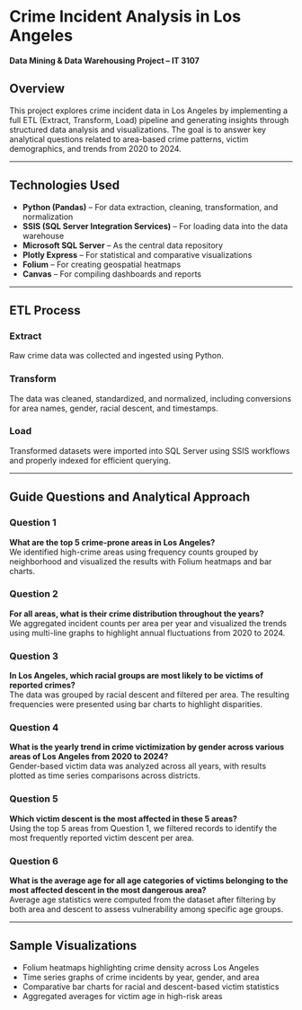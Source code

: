 # Crime Incident Analysis in Los Angeles  
**Data Mining & Data Warehousing Project – IT 3107**

## Overview

This project explores crime incident data in Los Angeles by implementing a full ETL (Extract, Transform, Load) pipeline and generating insights through structured data analysis and visualizations. The goal is to answer key analytical questions related to area-based crime patterns, victim demographics, and trends from 2020 to 2024.

---

## Technologies Used

- **Python (Pandas)** – For data extraction, cleaning, transformation, and normalization  
- **SSIS (SQL Server Integration Services)** – For loading data into the data warehouse  
- **Microsoft SQL Server** – As the central data repository  
- **Plotly Express** – For statistical and comparative visualizations  
- **Folium** – For creating geospatial heatmaps  
- **Canvas** – For compiling dashboards and reports

---

## ETL Process

### Extract
Raw crime data was collected and ingested using Python.

### Transform
The data was cleaned, standardized, and normalized, including conversions for area names, gender, racial descent, and timestamps.

### Load
Transformed datasets were imported into SQL Server using SSIS workflows and properly indexed for efficient querying.

---

## Guide Questions and Analytical Approach

### Question 1  
**What are the top 5 crime-prone areas in Los Angeles?**  
We identified high-crime areas using frequency counts grouped by neighborhood and visualized the results with Folium heatmaps and bar charts.

### Question 2  
**For all areas, what is their crime distribution throughout the years?**  
We aggregated incident counts per area per year and visualized the trends using multi-line graphs to highlight annual fluctuations from 2020 to 2024.

### Question 3  
**In Los Angeles, which racial groups are most likely to be victims of reported crimes?**  
The data was grouped by racial descent and filtered per area. The resulting frequencies were presented using bar charts to highlight disparities.

### Question 4  
**What is the yearly trend in crime victimization by gender across various areas of Los Angeles from 2020 to 2024?**  
Gender-based victim data was analyzed across all years, with results plotted as time series comparisons across districts.

### Question 5  
**Which victim descent is the most affected in these 5 areas?**  
Using the top 5 areas from Question 1, we filtered records to identify the most frequently reported victim descent per area.

### Question 6  
**What is the average age for all age categories of victims belonging to the most affected descent in the most dangerous area?**  
Average age statistics were computed from the dataset after filtering by both area and descent to assess vulnerability among specific age groups.

---

## Sample Visualizations

- Folium heatmaps highlighting crime density across Los Angeles  
- Time series graphs of crime incidents by year, gender, and area  
- Comparative bar charts for racial and descent-based victim statistics  
- Aggregated averages for victim age in high-risk areas

